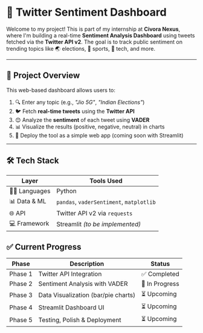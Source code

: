 # 🧠 Twitter Sentiment Dashboard

Welcome to my project! This is part of my internship at **Civora Nexus**, where I'm building a real-time **Sentiment Analysis Dashboard** using tweets fetched via the **Twitter API v2**. The goal is to track public sentiment on trending topics like 🌏 elections, 🏏 sports, 📱 tech, and more.

---

## 📌 Project Overview

This web-based dashboard allows users to:

1. 🔍 Enter any topic (e.g., *"Jio 5G"*, *"Indian Elections"*)
2. 🐦 Fetch **real-time tweets** using the **Twitter API**
3. 😊 Analyze the **sentiment** of each tweet using **VADER**
4. 📊 Visualize the results (positive, negative, neutral) in charts
5. 🚀 Deploy the tool as a simple web app (coming soon with Streamlit)

---

## 🛠️ Tech Stack

| Layer         | Tools Used                                  |
|---------------|----------------------------------------------|
| 👨‍💻 Languages     | Python                                       |
| 📊 Data & ML    | `pandas`, `vaderSentiment`, `matplotlib`    |
| 🌐 API          | Twitter API v2 via `requests`               |
| 💻 Framework    | Streamlit *(to be implemented)*             |

## ✅ Current Progress

| Phase        | Description                           | Status      |
|--------------|---------------------------------------|-------------|
| Phase 1      | Twitter API Integration                | ✅ Completed |
| Phase 2      | Sentiment Analysis with VADER          | 🔄 In Progress |
| Phase 3      | Data Visualization (bar/pie charts)    | ⏳ Upcoming  |
| Phase 4      | Streamlit Dashboard UI                 | ⏳ Upcoming  |
| Phase 5      | Testing, Polish & Deployment           | ⏳ Upcoming  |
